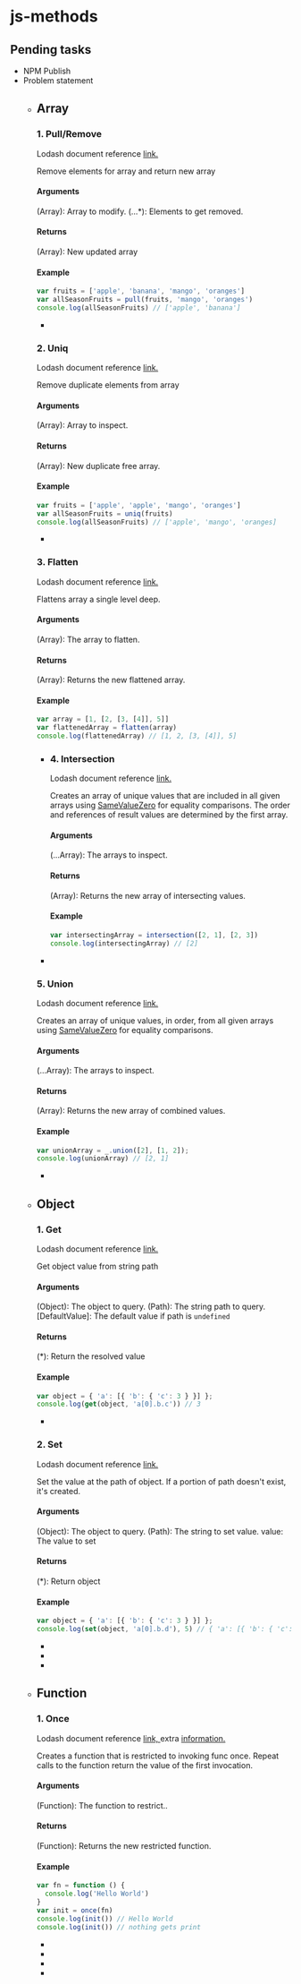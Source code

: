 # js-methods
## Pending tasks
- NPM Publish 
- Problem statement 
  - Array
    - 
      ### 1. Pull/Remove 

      Lodash document reference [link.](https://lodash.com/docs/4.17.15#pull)

      Remove elements for array and return new array

      #### Arguments
      (Array): Array to modify.
      (...*): Elements to get removed.

      #### Returns
      (Array): New updated array

      #### Example
      ```javascript
      var fruits = ['apple', 'banana', 'mango', 'oranges']
      var allSeasonFruits = pull(fruits, 'mango', 'oranges')
      console.log(allSeasonFruits) // ['apple', 'banana']
      ```
    -
     ### 2. Uniq

      Lodash document reference [link.](https://lodash.com/docs/4.17.15#uniq)

      Remove duplicate elements from array

      #### Arguments
      (Array): Array to inspect.

      #### Returns
      (Array): New duplicate free array.

      #### Example
      ```javascript
      var fruits = ['apple', 'apple', 'mango', 'oranges']
      var allSeasonFruits = uniq(fruits)
      console.log(allSeasonFruits) // ['apple', 'mango', 'oranges]
      ```
     - 
      ### 3. Flatten

      Lodash document reference [link.](https://lodash.com/docs/4.17.15#flatten)

      Flattens array a single level deep.

      #### Arguments
      (Array): The array to flatten.

      #### Returns
      (Array): Returns the new flattened array.

      #### Example
      ```javascript
      var array = [1, [2, [3, [4]], 5]]
      var flattenedArray = flatten(array)
      console.log(flattenedArray) // [1, 2, [3, [4]], 5]
      ```
    -
      ### 4. Intersection

      Lodash document reference [link.](https://lodash.com/docs/4.17.15#intersection)

      Creates an array of unique values that are included in all given arrays using [SameValueZero](https://262.ecma-international.org/7.0/#sec-samevaluezero) for equality comparisons. The order and references of result values are determined by the first array.

      #### Arguments
      (...Array): The arrays to inspect.

      #### Returns
      (Array): Returns the new array of intersecting values.

      #### Example
      ```javascript
      var intersectingArray = intersection([2, 1], [2, 3])
      console.log(intersectingArray) // [2]
      ```
    -
     ### 5. Union

      Lodash document reference [link.](https://lodash.com/docs/#union)

      Creates an array of unique values, in order, from all given arrays using [SameValueZero](https://262.ecma-international.org/7.0/#sec-samevaluezero) for equality comparisons.

      #### Arguments
      (...Array): The arrays to inspect.

      #### Returns
      (Array): Returns the new array of combined values.

      #### Example
      ```javascript
      var unionArray = _.union([2], [1, 2]);
      console.log(unionArray) // [2, 1]
      ```
    -
  - Object
    -
       ### 1. Get

      Lodash document reference [link.](https://lodash.com/docs/4.17.15#get)

      Get object value from string path

      #### Arguments
      (Object): The object to query.
      (Path): The string path to query.
      [DefaultValue]: The default value if path is ```undefined```
      #### Returns
      (*): Return the resolved value

      #### Example
      ```javascript
      var object = { 'a': [{ 'b': { 'c': 3 } }] };
      console.log(get(object, 'a[0].b.c')) // 3
      ```
    -
    ### 2. Set

    Lodash document reference [link.](https://lodash.com/docs/4.17.15#set)

    Set the value at the path of object. If a portion of path doesn't exist, it's created.

    #### Arguments
    (Object): The object to query. 
    (Path): The string to set value. 
    value: The value to set 
    #### Returns
    (*): Return object

    #### Example
    ```javascript
    var object = { 'a': [{ 'b': { 'c': 3 } }] };
    console.log(set(object, 'a[0].b.d'), 5) // { 'a': [{ 'b': { 'c': 3, d: 5 } }] }
      ```
    -
    -
    -
  - Function
    -
       ### 1. Once

      Lodash document reference [link, ](https://lodash.com/docs/4.17.15#once) extra [information.](https://dustinpfister.github.io/2017/12/04/lodash_once/)

      Creates a function that is restricted to invoking func once. Repeat calls to the function return the value of the first invocation.

      #### Arguments
      (Function): The function to restrict..
      #### Returns
      (Function): Returns the new restricted function.

      #### Example
      ```javascript
      var fn = function () {
        console.log('Hello World')
      }
      var init = once(fn)
      console.log(init()) // Hello World
      console.log(init()) // nothing gets print
      ```
    -
    -
    -
    -
